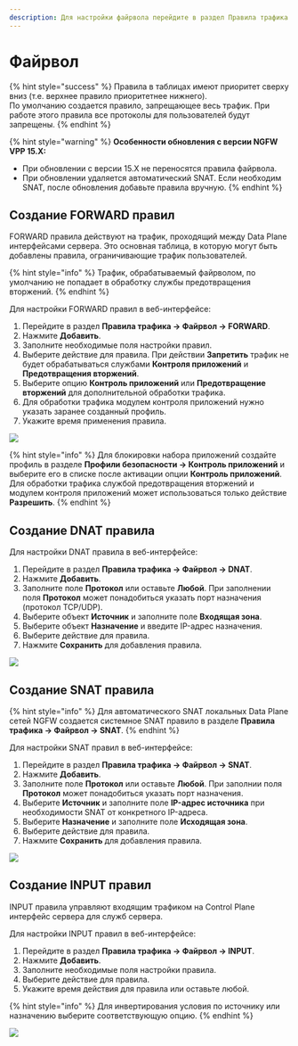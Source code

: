 ```yaml
---
description: Для настройки файрвола перейдите в раздел Правила трафика -> Файрвол.
---
```


# Файрвол

{% hint style="success" %}
Правила в таблицах имеют приоритет сверху вниз (т.е. верхнее правило приоритетнее нижнего). \
По умолчанию создается правило, запрещающее весь трафик. При работе этого правила все протоколы для пользователей будут запрещены.
{% endhint %}

{% hint style="warning" %}
**Особенности обновления с версии NGFW VPP 15.X:**
* При обновлении с версии 15.Х не переносятся правила файрвола.
* При обновлении удаляется автоматический SNAT. Если необходим SNAT, после обновления добавьте правила вручную.
{% endhint %}

## Создание FORWARD правил

FORWARD правила действуют на трафик, проходящий между Data Plane интерфейсами сервера. Это основная таблица, в которую могут быть добавлены правила, ограничивающие трафик пользователей.

{% hint style="info" %}
Трафик, обрабатываемый файрволом, по умолчанию не попадает в обработку службы предотвращения вторжений.
{% endhint %}

Для настройки FORWARD правил в веб-интерфейсе:
1. Перейдите в раздел **Правила трафика -> Файрвол -> FORWARD**.
2. Нажмите **Добавить**.
3. Заполните необходимые поля настройки правил.
4. Выберите действие для правила. При действии **Запретить** трафик не будет обрабатываться службами **Контроля приложений** и **Предотвращения вторжений**.
5. Выберите опцию **Контроль приложений** или **Предотвращение вторжений** для дополнительной обработки трафика.
6. Для обработки трафика модулем контроля приложений нужно указать заранее созданный профиль.
7. Укажите время применения правила.

![](/.gitbook/assets/tls-ssl-inspection2.png)

{% hint style="info" %}
Для блокировки набора приложений создайте профиль в разделе **Профили безопасности -> Контроль приложений** и выберите его в списке после активации опции **Контроль приложений**. Для обработки трафика службой предотвращения вторжений и модулем контроля приложений может использоваться только действие **Разрешить**.
{% endhint %}

## Создание DNAT правила

Для настройки DNAT правила в веб-интерфейсе:
1. Перейдите в раздел **Правила трафика -> Файрвол -> DNAT**.
2. Нажмите **Добавить**.
3. Заполните поле **Протокол** или оставьте **Любой**. При заполнении поля **Протокол** может понадобиться указать порт назначения (протокол TCP/UDP). 
4. Выберите объект **Источник** и заполните поле **Входящая зона**.
5. Выберите объект **Назначение** и введите IP-адрес назначения. 
6. Выберите действие для правила.
7. Нажмите **Сохранить** для добавления правила.

![](/.gitbook/assets/firewall2.png)

## Создание SNAT правила

{% hint style="info" %}
Для автоматического SNAT локальных Data Plane сетей NGFW создается системное SNAT правило в разделе **Правила трафика -> Файрвол -> SNAT**.
{% endhint %}

Для настройки SNAT правил в веб-интерфейсе:
1. Перейдите в раздел **Правила трафика -> Файрвол -> SNAT**.
2. Нажмите **Добавить**.
3. Заполните поле **Протокол** или оставьте **Любой**. При заполнии поля **Протокол** может понадобиться указать порт назначения. 
4. Выберите **Источник** и заполните поле **IP-адрес источника** при необходимости SNAT от конкретного IP-адреса.
5. Выберите **Назначение** и заполните поле **Исходящая зона**. 
6. Выберите действие для правила.
7. Нажмите **Сохранить** для добавления правила.

![](/.gitbook/assets/firewall4.png)

## Создание INPUT правил

INPUT правила управляют входящим трафиком на Control Plane интерфейс сервера для служб сервера.

Для настройки INPUT правил в веб-интерфейсе:

1. Перейдите в раздел **Правила трафика -> Файрвол -> INPUT**.
2. Нажмите **Добавить**.
3. Заполните необходимые поля настройки правила.
4. Выберите действие для правила.
5. Укажите время действия для правила или оставьте любой.

{% hint style="info" %}
Для инвертирования условия по источнику или назначению выберите соответствующую опцию.
{% endhint %}

![](/.gitbook/assets/firewall3.png)